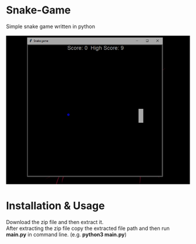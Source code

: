 # Snake-Game
Simple snake game written in python
<br><br>
![screen-gif](./gifs/snake.gif)

# Installation & Usage
Download the zip file and then extract it.<br>
After extracting the zip file copy the extracted file path and then run <b>main.py</b> in command line. (e.g. <b>python3 main.py</b>)
